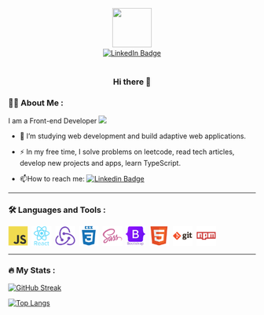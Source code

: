 <div id="header" align="center">
  <img src="https://media.giphy.com/media/v1.Y2lkPTc5MGI3NjExMDc3NDY2YTIyYzIwNzQ5ZmVmMTVhNDJiOGNjZmM4NDI4NWFlYjhkOCZlcD12MV9pbnRlcm5hbF9naWZzX2dpZklkJmN0PXM/u46yCmEJMflovUGdbe/giphy.gif" width="80" height="80" frameBorder="0" class="giphy-embed" allowFullScreen/>
  <div id="badges">
    <a href="your-linkedin-URL">
      <img src="https://img.shields.io/badge/LinkedIn-blue?style=for-the-badge&logo=linkedin&logoColor=white" alt="LinkedIn Badge"/>
    </a>
  </div>
  <img src="https://komarev.com/ghpvc/?username=Femalopper&style=flat-square&color=blue" alt=""/>
  <h3> Hi there 👋</h3>
</div>


### :woman_technologist: About Me :
  
I am a Front-end Developer <img src="https://media.giphy.com/media/WUlplcMpOCEmTGBtBW/giphy.gif" width="30">

- :telescope: I’m studying web development and build adaptive web applications.

- :zap: In my free time, I solve problems on leetcode, read tech articles, develop new projects and apps, learn TypeScript.

- :mailbox:How to reach me: [![Linkedin Badge](https://img.shields.io/badge/-kakbar-blue?style=flat&logo=Linkedin&logoColor=white)](your-linkedin-url)
  
---
  
### :hammer_and_wrench: Languages and Tools :
  <div>
  <img src="https://github.com/devicons/devicon/blob/master/icons/javascript/javascript-original.svg" title="JavaScript" alt="JavaScript" width="40" height="40"/>&nbsp;
  <img src="https://github.com/devicons/devicon/blob/master/icons/react/react-original-wordmark.svg" title="React" alt="React" width="40" height="40"/>&nbsp;
  <img src="https://github.com/devicons/devicon/blob/master/icons/redux/redux-original.svg" title="Redux" alt="Redux " width="40" height="40"/>&nbsp;
  <img src="https://github.com/devicons/devicon/blob/master/icons/css3/css3-plain-wordmark.svg"  title="CSS3" alt="CSS" width="40" height="40"/>&nbsp;
  <img src="https://github.com/devicons/devicon/blob/master/icons/sass/sass-original.svg" title="Sass" **alt="Sass" width="40" height="40"/>&nbsp;
  <img src="https://github.com/devicons/devicon/blob/master/icons/bootstrap/bootstrap-original-wordmark.svg" title="Bootstrap" alt="Bootstrap" width="40" height="40"/>&nbsp;
  <img src="https://github.com/devicons/devicon/blob/master/icons/html5/html5-original.svg" title="HTML5" alt="HTML" width="40" height="40"/>&nbsp;
  <img src="https://github.com/devicons/devicon/blob/master/icons/git/git-original-wordmark.svg" title="Git" **alt="Git" width="40" height="40"/>&nbsp;
  <img src="https://github.com/devicons/devicon/blob/master/icons/npm/npm-original-wordmark.svg" title="Npm" **alt="Npm" width="40" height="40"/>&nbsp;
</div>
  
---
  
### :fire: My Stats :
[![GitHub Streak](http://github-readme-streak-stats.herokuapp.com?user=Femalopper)](https://git.io/streak-stats)
  
[![Top Langs](https://github-readme-stats.vercel.app/api/top-langs/?username=Femalopper&layout=compact&theme=vision-friendly-dark)](https://github.com/anuraghazra/github-readme-stats)

<!--
**Femalopper/Femalopper** is a ✨ _special_ ✨ repository because its `README.md` (this file) appears on your GitHub profile.

Here are some ideas to get you started:

- 🔭 I’m currently working on ...
- 🌱 I’m currently learning ...
- 👯 I’m looking to collaborate on ...
- 🤔 I’m looking for help with ...
- 💬 Ask me about ...
- 📫 How to reach me: ...
- 😄 Pronouns: ...
- ⚡ Fun fact: ...
-->

